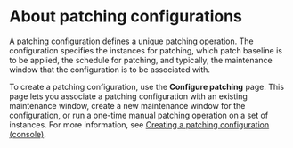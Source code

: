 # About patching configurations<a name="about-patching-configurations"></a>

A patching configuration defines a unique patching operation\. The configuration specifies the instances for patching, which patch baseline is to be applied, the schedule for patching, and typically, the maintenance window that the configuration is to be associated with\. 

To create a patching configuration, use the **Configure patching** page\. This page lets you associate a patching configuration with an existing maintenance window, create a new maintenance window for the configuration, or run a one\-time manual patching operation on a set of instances\. For more information, see [Creating a patching configuration \(console\)](create-patching-configuration.md)\.